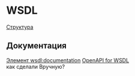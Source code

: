 # WSDL

[Структура](https://java-online.ru/web-service-wsdl.xhtml)

## Документация

[Элемент wsdl:documentation](https://ws.devinotele.com/SmsService.asmx?WSDL)
[OpenAPI for WSDL](https://api.integrum.ru/companies/#/)	
	как сделали Вручную?